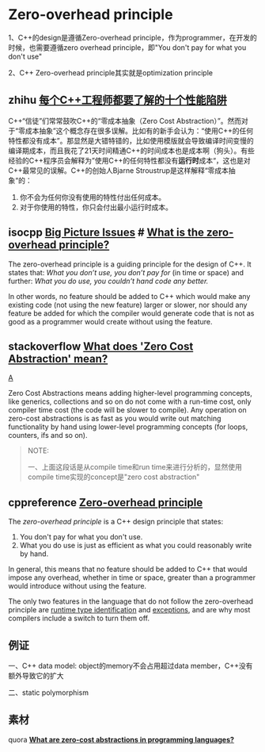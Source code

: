 # Zero-overhead principle

1、C++的design是遵循Zero-overhead principle，作为programmer，在开发的时候，也需要遵循zero overhead principle，即"You don't pay for what you don't use"

2、C++ Zero-overhead principle其实就是optimization principle

## zhihu [每个C++工程师都要了解的十个性能陷阱](https://zhuanlan.zhihu.com/p/569174076)

C++“信徒”们常常鼓吹C++的“零成本抽象（Zero Cost Abstraction）”。然而对于“零成本抽象”这个概念存在很多误解。比如有的新手会认为：“使用C++的任何特性都没有成本”。那显然是大错特错的，比如使用模版就会导致编译时间变慢的编译期成本，而且我花了21天时间精通C++的时间成本也是成本啊（狗头）。有些经验的C++程序员会解释为”使用C++的任何特性都没有**运行时**成本“，这也是对C++最常见的误解。C++的创始人Bjarne Stroustrup是这样解释“零成本抽象“的：

1. 你不会为任何你没有使用的特性付出任何成本。
2. 对于你使用的特性，你只会付出最小运行时成本。

## isocpp [Big Picture Issues](https://isocpp.org/wiki/faq/big-picture) # [What is the zero-overhead principle?](https://isocpp.org/wiki/faq/big-picture#zero-overhead-principle)

The zero-overhead principle is a guiding principle for the design of C++. It states that: *What you don’t use, you don’t pay for* (in time or space) and further: *What you do use, you couldn’t hand code any better.*

In other words, no feature should be added to C++ which would make any existing code (not using the new feature) larger or slower, nor should any feature be added for which the compiler would generate code that is not as good as a programmer would create without using the feature.

## stackoverflow [What does 'Zero Cost Abstraction' mean?](https://stackoverflow.com/questions/69178380/what-does-zero-cost-abstraction-mean)

[A](https://stackoverflow.com/a/69178445/10173843)

Zero Cost Abstractions means adding higher-level programming concepts, like generics, collections and so on do not come with a run-time cost, only compiler time cost (the code will be slower to compile). Any operation on zero-cost abstractions is as fast as you would write out matching functionality by hand using lower-level programming concepts (for loops, counters, ifs and so on).

> NOTE: 
>
> 一、上面这段话是从compile time和run time来进行分析的，显然使用compile time实现的concept是"zero cost abstraction"

## cppreference [Zero-overhead principle](https://en.cppreference.com/w/cpp/language/Zero-overhead_principle)

The *zero-overhead principle* is a C++ design principle that states:

1. You don't pay for what you don't use.
2. What you do use is just as efficient as what you could reasonably write by hand.

In general, this means that no feature should be added to C++ that would impose any overhead, whether in time or space, greater than a programmer would introduce without using the feature.

The only two features in the language that do not follow the zero-overhead principle are [runtime type identification](https://en.cppreference.com/w/cpp/language/typeid) and [exceptions](https://en.cppreference.com/w/cpp/language/exceptions), and are why most compilers include a switch to turn them off.

## 例证

一、C++ data model: object的memory不会占用超过data member，C++没有额外导致它的扩大

二、static polymorphism

## 素材

quora [**What are zero-cost abstractions in programming languages?**](https://www.quora.com/What-are-zero-cost-abstractions-in-programming-languages)